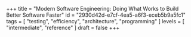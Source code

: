 +++
title = "Modern Software Engineering: Doing What Works to Build Better Software Faster"
id = "2930d42d-e7cf-4ea5-a6f3-eceb5b9a5fc1"
tags = [ "testing", "efficiency", "architecture", "programming" ]
levels = [ "intermediate", "reference" ]
draft = false
+++
